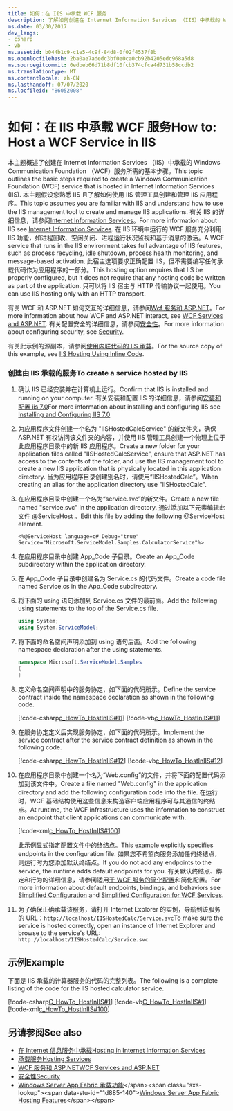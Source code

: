 ```yaml
---
title: 如何：在 IIS 中承载 WCF 服务
description: 了解如何创建在 Internet Information Services （IIS）中承载的 WCF 服务。 只可以将 IIS 宿主与 HTTP 传输协议一起使用。
ms.date: 03/30/2017
dev_langs:
- csharp
- vb
ms.assetid: b044b1c9-c1e5-4c9f-84d8-0f02f4537f8b
ms.openlocfilehash: 2ba0ae7adedc3bf0e0ca0cb92b4205edc968a5d8
ms.sourcegitcommit: 0edbeb66d71b8df10fcb374cfca4d731b58ccdb2
ms.translationtype: MT
ms.contentlocale: zh-CN
ms.lasthandoff: 07/07/2020
ms.locfileid: "86052008"
---
```

# <a name="how-to-host-a-wcf-service-in-iis"></a><span data-ttu-id="1d885-104">如何：在 IIS 中承载 WCF 服务</span><span class="sxs-lookup"><span data-stu-id="1d885-104">How to: Host a WCF Service in IIS</span></span>
<span data-ttu-id="1d885-105">本主题概述了创建在 Internet Information Services （IIS）中承载的 Windows Communication Foundation （WCF）服务所需的基本步骤。</span><span class="sxs-lookup"><span data-stu-id="1d885-105">This topic outlines the basic steps required to create a Windows Communication Foundation (WCF) service that is hosted in Internet Information Services (IIS).</span></span> <span data-ttu-id="1d885-106">本主题假设您熟悉 IIS 且了解如何使用 IIS 管理工具创建和管理 IIS 应用程序。</span><span class="sxs-lookup"><span data-stu-id="1d885-106">This topic assumes you are familiar with IIS and understand how to use the IIS management tool to create and manage IIS applications.</span></span> <span data-ttu-id="1d885-107">有关 IIS 的详细信息，请参阅[Internet Information Services](https://www.iis.net/)。</span><span class="sxs-lookup"><span data-stu-id="1d885-107">For more information about IIS see [Internet Information Services](https://www.iis.net/).</span></span> <span data-ttu-id="1d885-108">在 IIS 环境中运行的 WCF 服务充分利用 IIS 功能，如进程回收、空闲关闭、进程运行状况监视和基于消息的激活。</span><span class="sxs-lookup"><span data-stu-id="1d885-108">A WCF service that runs in the IIS environment takes full advantage of IIS features, such as process recycling, idle shutdown, process health monitoring, and message-based activation.</span></span> <span data-ttu-id="1d885-109">此宿主选项要求正确配置 IIS，但不需要编写任何承载代码作为应用程序的一部分。</span><span class="sxs-lookup"><span data-stu-id="1d885-109">This hosting option requires that IIS be properly configured, but it does not require that any hosting code be written as part of the application.</span></span> <span data-ttu-id="1d885-110">只可以将 IIS 宿主与 HTTP 传输协议一起使用。</span><span class="sxs-lookup"><span data-stu-id="1d885-110">You can use IIS hosting only with an HTTP transport.</span></span>  
  
 <span data-ttu-id="1d885-111">有关 WCF 和 ASP.NET 如何交互的详细信息，请参阅[Wcf 服务和 ASP.NET](wcf-services-and-aspnet.md)。</span><span class="sxs-lookup"><span data-stu-id="1d885-111">For more information about how WCF and ASP.NET interact, see [WCF Services and ASP.NET](wcf-services-and-aspnet.md).</span></span> <span data-ttu-id="1d885-112">有关配置安全的详细信息，请参阅[安全性](security.md)。</span><span class="sxs-lookup"><span data-stu-id="1d885-112">For more information about configuring security, see [Security](security.md).</span></span>  
  
 <span data-ttu-id="1d885-113">有关此示例的源副本，请参阅[使用内联代码的 IIS 承载](../samples/iis-hosting-using-inline-code.md)。</span><span class="sxs-lookup"><span data-stu-id="1d885-113">For the source copy of this example, see [IIS Hosting Using Inline Code](../samples/iis-hosting-using-inline-code.md).</span></span>  
  
### <a name="to-create-a-service-hosted-by-iis"></a><span data-ttu-id="1d885-114">创建由 IIS 承载的服务</span><span class="sxs-lookup"><span data-stu-id="1d885-114">To create a service hosted by IIS</span></span>  
  
1. <span data-ttu-id="1d885-115">确认 IIS 已经安装并在计算机上运行。</span><span class="sxs-lookup"><span data-stu-id="1d885-115">Confirm that IIS is installed and running on your computer.</span></span> <span data-ttu-id="1d885-116">有关安装和配置 IIS 的详细信息，请参阅[安装和配置 iis 7.0](https://docs.microsoft.com/iis/install/installing-iis-7/installing-necessary-iis-components-on-windows-vista)</span><span class="sxs-lookup"><span data-stu-id="1d885-116">For more information about installing and configuring IIS see [Installing and Configuring IIS 7.0](https://docs.microsoft.com/iis/install/installing-iis-7/installing-necessary-iis-components-on-windows-vista)</span></span>  
  
2. <span data-ttu-id="1d885-117">为应用程序文件创建一个名为 "IISHostedCalcService" 的新文件夹，确保 ASP.NET 有权访问该文件夹的内容，并使用 IIS 管理工具创建一个物理上位于此应用程序目录中的新 IIS 应用程序。</span><span class="sxs-lookup"><span data-stu-id="1d885-117">Create a new folder for your application files called "IISHostedCalcService", ensure that ASP.NET has access to the contents of the folder, and use the IIS management tool to create a new IIS application that is physically located in this application directory.</span></span> <span data-ttu-id="1d885-118">当为应用程序目录创建别名时，请使用“IISHostedCalc”。</span><span class="sxs-lookup"><span data-stu-id="1d885-118">When creating an alias for the application directory use "IISHostedCalc".</span></span>  
  
3. <span data-ttu-id="1d885-119">在应用程序目录中创建一个名为“service.svc”的新文件。</span><span class="sxs-lookup"><span data-stu-id="1d885-119">Create a new file named "service.svc" in the application directory.</span></span> <span data-ttu-id="1d885-120">通过添加以下元素编辑此文件 @ServiceHost 。</span><span class="sxs-lookup"><span data-stu-id="1d885-120">Edit this file by adding the following @ServiceHost element.</span></span>  
  
   ```aspx-csharp
   <%@ServiceHost language=c# Debug="true" Service="Microsoft.ServiceModel.Samples.CalculatorService"%>
   ```  
  
4. <span data-ttu-id="1d885-121">在应用程序目录中创建 App_Code 子目录。</span><span class="sxs-lookup"><span data-stu-id="1d885-121">Create an App_Code subdirectory within the application directory.</span></span>  
  
5. <span data-ttu-id="1d885-122">在 App_Code 子目录中创建名为 Service.cs 的代码文件。</span><span class="sxs-lookup"><span data-stu-id="1d885-122">Create a code file named Service.cs in the App_Code subdirectory.</span></span>  
  
6. <span data-ttu-id="1d885-123">将下面的 using 语句添加到 Service.cs 文件的最前面。</span><span class="sxs-lookup"><span data-stu-id="1d885-123">Add the following using statements to the top of the Service.cs file.</span></span>  
  
    ```csharp  
    using System;  
    using System.ServiceModel;  
    ```  
  
7. <span data-ttu-id="1d885-124">将下面的命名空间声明添加到 using 语句后面。</span><span class="sxs-lookup"><span data-stu-id="1d885-124">Add the following namespace declaration after the using statements.</span></span>  
  
    ```csharp  
    namespace Microsoft.ServiceModel.Samples  
    {  
    }  
    ```  
  
8. <span data-ttu-id="1d885-125">定义命名空间声明中的服务协定，如下面的代码所示。</span><span class="sxs-lookup"><span data-stu-id="1d885-125">Define the service contract inside the namespace declaration as shown in the following code.</span></span>  
  
     [!code-csharp[c_HowTo_HostInIIS#11](../../../../samples/snippets/csharp/VS_Snippets_CFX/c_howto_hostiniis/cs/source.cs#11)]
     [!code-vb[c_HowTo_HostInIIS#11](../../../../samples/snippets/visualbasic/VS_Snippets_CFX/c_howto_hostiniis/vb/source.vb#11)]  
  
9. <span data-ttu-id="1d885-126">在服务协定定义后实现服务协定，如下面的代码所示。</span><span class="sxs-lookup"><span data-stu-id="1d885-126">Implement the service contract after the service contract definition as shown in the following code.</span></span>  
  
     [!code-csharp[c_HowTo_HostInIIS#12](../../../../samples/snippets/csharp/VS_Snippets_CFX/c_howto_hostiniis/cs/source.cs#12)]
     [!code-vb[c_HowTo_HostInIIS#12](../../../../samples/snippets/visualbasic/VS_Snippets_CFX/c_howto_hostiniis/vb/source.vb#12)]  
  
10. <span data-ttu-id="1d885-127">在应用程序目录中创建一个名为“Web.config”的文件，并将下面的配置代码添加到该文件中。</span><span class="sxs-lookup"><span data-stu-id="1d885-127">Create a file named "Web.config" in the application directory and add the following configuration code into the file.</span></span> <span data-ttu-id="1d885-128">在运行时，WCF 基础结构使用这些信息来构造客户端应用程序可与其通信的终结点。</span><span class="sxs-lookup"><span data-stu-id="1d885-128">At runtime, the WCF infrastructure uses the information to construct an endpoint that client applications can communicate with.</span></span>  
  
     [!code-xml[c_HowTo_HostInIIS#100](../../../../samples/snippets/csharp/VS_Snippets_CFX/c_howto_hostiniis/common/web.config#100)]
  
     <span data-ttu-id="1d885-129">此示例显式指定配置文件中的终结点。</span><span class="sxs-lookup"><span data-stu-id="1d885-129">This example explicitly specifies endpoints in the configuration file.</span></span> <span data-ttu-id="1d885-130">如果您不希望向服务添加任何终结点，则运行时为您添加默认终结点。</span><span class="sxs-lookup"><span data-stu-id="1d885-130">If you do not add any endpoints to the service, the runtime adds default endpoints for you.</span></span> <span data-ttu-id="1d885-131">有关默认终结点、绑定和行为的详细信息，请参阅适用[于 WCF 服务的](../samples/simplified-configuration-for-wcf-services.md)[简化配置](../simplified-configuration.md)和简化配置。</span><span class="sxs-lookup"><span data-stu-id="1d885-131">For more information about default endpoints, bindings, and behaviors see [Simplified Configuration](../simplified-configuration.md) and [Simplified Configuration for WCF Services](../samples/simplified-configuration-for-wcf-services.md).</span></span>  
  
11. <span data-ttu-id="1d885-132">为了确保正确承载该服务，请打开 Internet Explorer 的实例，导航到该服务的 URL：`http://localhost/IISHostedCalc/Service.svc`</span><span class="sxs-lookup"><span data-stu-id="1d885-132">To make sure the service is hosted correctly, open an instance of Internet Explorer and browse to the service's URL: `http://localhost/IISHostedCalc/Service.svc`</span></span>  
  
## <a name="example"></a><span data-ttu-id="1d885-133">示例</span><span class="sxs-lookup"><span data-stu-id="1d885-133">Example</span></span>  
 <span data-ttu-id="1d885-134">下面是 IIS 承载的计算器服务的代码的完整列表。</span><span class="sxs-lookup"><span data-stu-id="1d885-134">The following is a complete listing of the code for the IIS hosted calculator service.</span></span>  
  
 [!code-csharp[C_HowTo_HostInIIS#1](../../../../samples/snippets/csharp/VS_Snippets_CFX/c_howto_hostiniis/cs/source.cs#1)]
 [!code-vb[C_HowTo_HostInIIS#1](../../../../samples/snippets/visualbasic/VS_Snippets_CFX/c_howto_hostiniis/vb/source.vb#1)]
 [!code-xml[c_HowTo_HostInIIS#100](../../../../samples/snippets/csharp/VS_Snippets_CFX/c_howto_hostiniis/common/web.config#100)]  
  
## <a name="see-also"></a><span data-ttu-id="1d885-135">另请参阅</span><span class="sxs-lookup"><span data-stu-id="1d885-135">See also</span></span>

- [<span data-ttu-id="1d885-136">在 Internet 信息服务中承载</span><span class="sxs-lookup"><span data-stu-id="1d885-136">Hosting in Internet Information Services</span></span>](hosting-in-internet-information-services.md)
- [<span data-ttu-id="1d885-137">承载服务</span><span class="sxs-lookup"><span data-stu-id="1d885-137">Hosting Services</span></span>](../hosting-services.md)
- [<span data-ttu-id="1d885-138">WCF 服务和 ASP.NET</span><span class="sxs-lookup"><span data-stu-id="1d885-138">WCF Services and ASP.NET</span></span>](wcf-services-and-aspnet.md)
- [<span data-ttu-id="1d885-139">安全性</span><span class="sxs-lookup"><span data-stu-id="1d885-139">Security</span></span>](security.md)
- <span data-ttu-id="1d885-140">[Windows Server App Fabric 承载功能](https://docs.microsoft.com/previous-versions/appfabric/ee677189(v=azure.10))</span><span class="sxs-lookup"><span data-stu-id="1d885-140">[Windows Server App Fabric Hosting Features](https://docs.microsoft.com/previous-versions/appfabric/ee677189(v=azure.10))</span></span>
